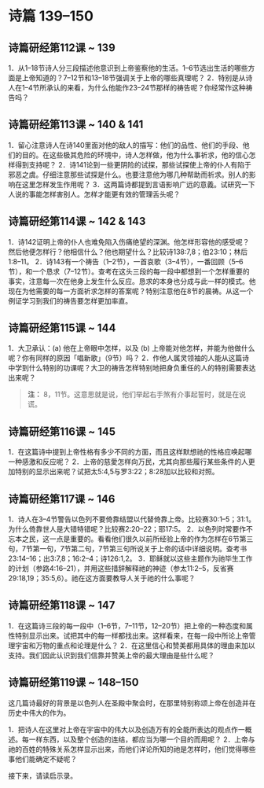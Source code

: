 # 诗篇 139–150

## 诗篇研经第112课 ~ 139

1．从1–18节诗人分三段描述他意识到上帝鉴察他的生活。1–6节选出生活的哪些方面是上帝知道的？7–12节和13–18节强调关于上帝的哪些真理呢？
2．特别是从诗人在1–4节所承认的来看，为什么他能作23–24节那样的祷告呢？你经常作这种祷告吗？

<!--more-->

## 诗篇研经第113课 ~ 140 & 141

1．留心注意诗人在诗140里面对他的敌人的描写：他们的品性、他们的手段、他们的目的。在这些极其危险的环境中，诗人怎样做，他为什么事祈求，他的信心怎样得到支持呢？
2．诗141论到一些更阴险的试探，那些试探使上帝的仆人有陷于邪恶之虞。仔细注意那些试探是什么。也要注意他为哪几种帮助而祈求。别人的影响在这里怎样发生作用呢？
3．这两篇诗都提到言语影响广远的意義。试研究一下人说的事能怎样害别人。怎样才能更有效的管理舌头呢？

## 诗篇研经第114课 ~ 142 & 143

1．诗142证明上帝的仆人也难免陷入伤痛绝望的深渊。他怎样形容他的感受呢？然后他便怎样行？他相信什么？他也期望什么？比较诗138:7,8；伯23:10；林后1:8–11。
2．诗143有一个祷告（1–2节），一首哀歌（3–4节），一番回顾（5–6节），和一个恳求（7–12节）。查考在这头三段的每一段中都想到一个怎样重要的事实，注意每一次在他身上发生什么反应。恳求的本身也分成与此一样的模式。他现在为他需要的每一方面祈求怎样的答案呢？特别注意他在8节的晨祷。从这一个例证学习到我们的祷告要怎样更加率直。

## 诗篇研经第115课 ~ 144

1．大卫承认：(a) 他在上帝眼中怎样，以及 (b) 上帝能对他怎样，并能为他做什么呢？你有同样的原因「唱新歌」（9节）吗？
2．作他人属灵领袖的人能从这篇诗中学到什么特别的功课呢？大卫的祷告怎样特别地把身负重任的人的特别需要表达出来呢？

> **注：** 8，11节。这意思就是说，他们举起右手煞有介事起誓时，就是在说谎。

## 诗篇研经第116课 ~ 145

1．在这篇诗中提到上帝性格有多少不同的方面，而且这样默想祂的性格应唤起哪一种感激和反应呢？
2．上帝的慈愛怎样向万民，尤其向那些履行某些条件的人更加特别的显示出来呢？试把太5:4,5与罗3:22；8:28加以比较和对照。

## 诗篇研经第117课 ~ 146

1．诗人在3–4节警告以色列不要倚靠结盟以代替倚靠上帝。比较赛30:1–5；31:1。为什么倚靠世人是大错特错呢？比较赛2:20–22；耶17:5。
2．以色列时常要作不忘本之民，这一点是重要的。看看他们很久以前所经验上帝的作为怎样在6节第三句，7节第一句，7节第二句，7节第三句所说关于上帝的话中详细说明。查考书23:14–16；出3:7,8；16:2–4；诗126:1,2。
3．耶稣就以这些主题作为祂毕生工作的计划（参路4:16–21），并用这些措辞解释祂的神迹（参太11:2–5，反省赛29:18,19；35:5,6）。祂在这方面要教导人关于祂的什么事呢？

## 诗篇研经第118课 ~ 147

1．在这篇诗三段的每一段中（1–6节，7–11节，12–20节）把上帝的一种态度和属性特别显示出来。试把其中的每一样都找出来。这样看来，在每一段中所论上帝管理宇宙和万物的重点和论理是什么？
2．在这里信心和赞美都用具体的理由来加以支持。我们因此认识到我们信靠并赞美上帝的最大理由是些什么呢？

## 诗篇研经第119课 ~ 148–150

这几篇诗最好的背景是以色列人在圣殿中聚会时，在那里特别称颂上帝在创造并在历史中伟大的作为。

1．把诗人在这里对上帝在宇宙中的伟大以及创造万有的全能所表达的观点作一概述。每一样东西，以及整个创造的连结，都应当为哪一个目的而用呢？
2．上帝与祂的百姓的特殊关系怎样显示出来，而他们详论所知的祂是怎样时，他们觉得哪些事他们能确定不疑呢？

接下来，请读启示录。